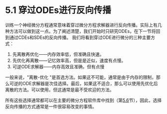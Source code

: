 # 5.1 穿过ODEs进行反向传播

训练一个神经微分方程通常意味着穿过微分方程求解器进行反向传播。实际上有几种方法可以做到这一点。为了阐述清楚，我们开始时只研究ODEs，在下一节将回到通过CDEs和SDEs的反向传播。 我们将看到穿过ODE进行微分的三种主要方式：

1. 先离散再优化——内存效率低，但准确且快速。
2. 先优化再离散——记忆效率高，但是是近似，速度有点慢。
3. 可逆ODE求解器——内存高效且准确，但有点慢

一般来说，"离散-优化 "是首选方法。如果这不可能，通常是由于内存的限制，那么可逆的ODE求解器是次佳选择。最后，如果这不适合，那么可以使用先优化后离散的方法。可以使用，但这通常是最不受欢迎的方法。

所有这些选择通常都可以在主要的微分方程软件库中找到（第[5.6](5.6.md)节），因此，选择反向传播的方式通常是一件很容易改变的事情。
